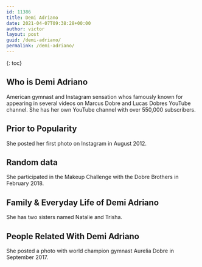 ```yaml
---
id: 11386
title: Demi Adriano
date: 2021-04-07T09:38:28+00:00
author: victor
layout: post
guid: /demi-adriano/
permalink: /demi-adriano/
---
```



{: toc}


## Who is Demi Adriano



American gymnast and Instagram sensation whos famously known for appearing in several videos on Marcus Dobre and Lucas Dobres YouTube channel. She has her own YouTube channel with over 550,000 subscribers.

                
                
                
## Prior to Popularity



She posted her first photo on Instagram in August 2012. 

                
                
                
## Random data



She participated in the Makeup Challenge with the Dobre Brothers in February 2018. 

                
                
                
## Family & Everyday Life of Demi Adriano



She has two sisters named Natalie and Trisha. 

                
                
                
## People Related With Demi Adriano



She posted a photo with world champion gymnast Aurelia Dobre in September 2017. 

                
              
            
          
          
          